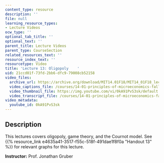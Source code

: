 ```yaml
---
content_type: resource
description: ''
file: null
learning_resource_types:
- Lecture Videos
ocw_type: ''
optional_tab_title: ''
optional_text: ''
parent_title: Lecture Videos
parent_type: CourseSection
related_resources_text: ''
resource_index_text: ''
resourcetype: Video
title: 'Lecture 13: Oligopoly    '
uid: 21ccd01f-73fd-2bb6-dfc9-79008cb52158
video_files:
  archive_url: https://archive.org/download/MIT14.01F18/MIT14_01F18_lec13_300k.mp4
  video_captions_file: /courses/14-01-principles-of-microeconomics-fall-2018/9a8fa6ab90f35287b0b11c91f26d1f0b_0kA91PvS3sk.vtt
  video_thumbnail_file: https://img.youtube.com/vi/0kA91PvS3sk/default.jpg
  video_transcript_file: /courses/14-01-principles-of-microeconomics-fall-2018/f8689c7eb58dcc9bae2325a291a1d7c6_0kA91PvS3sk.pdf
video_metadata:
  youtube_id: 0kA91PvS3sk
---
```


Description
-----------

This lectures covers oligopoly, game theory, and the Cournot model. See {{% resource_link e4635a41-3517-f55c-518f-491dae1f8f0a "Handout 13" %}} for relevant graphs for this lecture.

**Instructor:** Prof. Jonathan Gruber